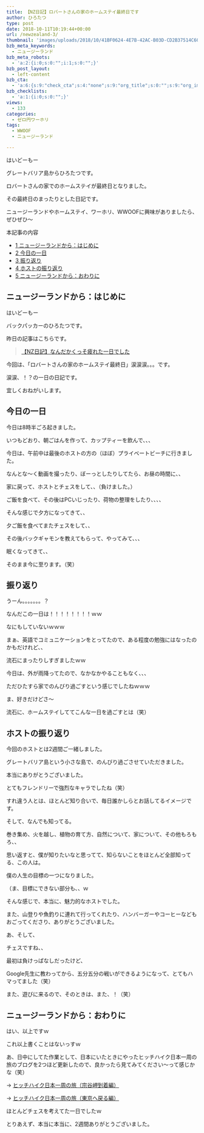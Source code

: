 ```yaml
---
title: 【NZ日記】ロバートさんの家のホームステイ最終日です
author: ひろたつ
type: post
date: 2018-10-11T10:19:44+00:00
url: /newzealand-3/
thumbnail: 'images/uploads/2018/10/41BF0624-4E7B-42AC-B03D-CD2B37514C60.jpeg?fit=285%2C214&ssl=1'
bzb_meta_keywords:
  - ニュージーランド
bzb_meta_robots:
  - 'a:2:{i:0;s:0:"";i:1;s:0:"";}'
bzb_post_layout:
  - left-content
bzb_cta:
  - 'a:6:{s:9:"check_cta";s:4:"none";s:9:"org_title";s:0:"";s:9:"org_image";s:0:"";s:11:"org_content";s:0:"";s:15:"org_button_text";s:0:"";s:14:"org_button_url";s:0:"";}'
bzb_checklists:
  - 'a:1:{i:0;s:0:"";}'
views:
  - 133
categories:
  - ゼロ円ワーホリ
tags:
  - WWOOF
  - ニュージーランド

---
```

はいどーもー
  
グレートバリア島からひろたつです。
  
ロバートさんの家でのホームステイが最終日となりました。
  
その最終日のまったりとした日記です。
  
ニュージーランドやホームステイ、ワーホリ、WWOOFに興味がありましたら、ぜひぜひ〜

<!--more-->

<div id="toc_container" class="toc_transparent no_bullets">
  <p class="toc_title">
    本記事の内容
  </p>
  
  <ul class="toc_list">
    <li>
      <a href="#i"><span class="toc_number toc_depth_1">1</span> ニュージーランドから：はじめに</a>
    </li>
    <li>
      <a href="#i-2"><span class="toc_number toc_depth_1">2</span> 今日の一日</a>
    </li>
    <li>
      <a href="#i-3"><span class="toc_number toc_depth_1">3</span> 振り返り</a>
    </li>
    <li>
      <a href="#i-4"><span class="toc_number toc_depth_1">4</span> ホストの振り返り</a>
    </li>
    <li>
      <a href="#i-5"><span class="toc_number toc_depth_1">5</span> ニュージーランドから：おわりに</a>
    </li>
  </ul>
</div>

## <span id="i">ニュージーランドから：はじめに</span>

はいどーもー
  
バックパッカーのひろたつです。

昨日の記事はこちらです。

<blockquote class="wp-embedded-content" data-secret="apgkMFfKJ3">
  <p>
    <a href="https://hirotatsu.me/newzealand-2/">【NZ日記】なんだかくっそ疲れた一日でした</a>
  </p>
</blockquote>

<iframe class="wp-embedded-content" sandbox="allow-scripts" security="restricted" style="position: absolute; clip: rect(1px, 1px, 1px, 1px);" src="https://hirotatsu.me/newzealand-2/embed/#?secret=apgkMFfKJ3" data-secret="apgkMFfKJ3" width="500" height="282" title="&#8220;【NZ日記】なんだかくっそ疲れた一日でした&#8221; &#8212; 世界のひろたつから" frameborder="0" marginwidth="0" marginheight="0" scrolling="no"></iframe>

今回は、「ロバートさんの家のホームステイ最終日」涙涙涙。。。です。

涙涙、！？の一日の日記です。
  
宜しくおねがいします。

## <span id="i-2">今日の一日</span>

今日は8時半ごろ起きました。

いつもどおり、朝ごはんを作って、カップティーを飲んで、、、

今日は、午前中は最後のホストの方の（ほぼ）プライベートビーチに行きました。

なんとな〜く動画を撮ったり、ぼーっとしたりしてたら、お昼の時間に、、

家に戻って、ホストとチェスをして、、（負けました。）

ご飯を食べて、その後はPCいじったり、荷物の整理をしたり、、、、

そんな感じで夕方になってきて、、

夕ご飯を食べてまたチェスをして、、

その後バックギャモンを教えてもらって、やってみて、、、

眠くなってきて、、

そのまま今に至ります。（笑）

## <span id="i-3">振り返り</span>

うーん。。。。。。。？

なんだこの一日は！！！！！！！！ｗｗ

なにもしていないｗｗｗ

まぁ、英語でコミュニケーションをとってたので、ある程度の勉強にはなったのかもだけれど、、

流石にまったりしすぎましたｗｗ

今日は、外が雨降ってたので、なかなかやることもなく、、、

ただひたすら家でのんびり過ごすという感じでしたねｗｗｗ

ま、好きだけどさ〜

流石に、ホームステイしててこんな一日を過ごすとは（笑）

## <span id="i-4">ホストの振り返り</span>

今回のホストとは2週間ご一緒しました。

グレートバリア島という小さな島で、のんびり過ごさせていただきました。
  
本当にありがとうございました。

とてもフレンドリーで強烈なキャラでしたね（笑）

すれ違う人とは、ほとんど知り合いで、毎日誰かしらとお話してるイメージです。

そして、なんでも知ってる。

巻き集め、火を越し、植物の育て方、自然について、家について、その他もろもろ、、

思い返すと、僕が知りたいなと思ってて、知らないことをほとんど全部知ってる、この人は。

僕の人生の目標の一つになりました。
  
（ま、目標にできない部分も、、ｗ

そんな感じで、本当に、魅力的なホストでした。

また、山登りや魚釣りに連れて行ってくれたり、ハンバーガーやコーヒーなどもおごってくださり、ありがとうございました。

あ、そして、

チェスですね、、

最初は負けっぱなしだったけど、

Google先生に教わってから、五分五分の戦いができるようになって、とてもハマってました（笑）

また、遊びに来るので、そのときは、また、！（笑）

## <span id="i-5">ニュージーランドから：おわりに</span>

はい、以上ですｗ

これ以上書くことはないっすｗ

あ、日中にしてた作業として、日本にいたときにやったヒッチハイク日本一周の旅のブログを2つほど更新したので、良かったら見てみてください〜って感じかな（笑）
  
-> <a href="https://hirotatsu.me/hitchhike-all-around-japan-4/" rel="noopener" target="_blank">ヒッチハイク日本一周の旅（宗谷岬到着編）</a>
  
-> <a href="https://hirotatsu.me/hitchhike-all-around-japan-5/" rel="noopener" target="_blank">ヒッチハイク日本一周の旅（東京へ戻る編）</a>

ほとんどチェスを考えてた一日でしたｗ

とりあえず、本当に本当に、2週間ありがとうございました。

<div style="font-size: 0px; height: 0px; line-height: 0px; margin: 0; padding: 0; clear: both;">
</div>
